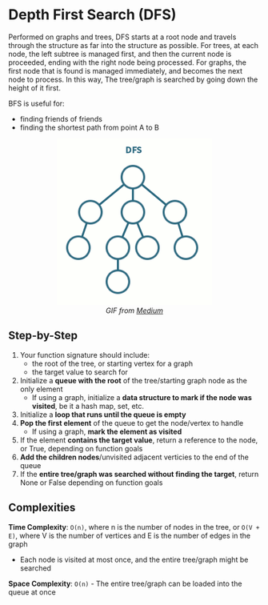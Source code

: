 # Depth First Search (DFS)
Performed on graphs and trees, DFS starts at a root node and travels through the structure as far into the structure as possible. 
For trees, at each node, the left subtree is managed first, and then the current node is proceeded, ending with the right node being processed.
For graphs, the first node that is found is managed immediately, and becomes the next node to process.
In this way, The tree/graph is searched by going down the height of it first.

BFS is useful for:
* finding friends of friends
* finding the shortest path from point A to B

<div align="center">
    <img src="dfs.gif"/>
    <br/>
    <em>GIF from <a href="https://medium.com/analytics-vidhya/a-quick-explanation-of-dfs-bfs-depth-first-search-breadth-first-search-b9ef4caf952c">Medium</a></em>
</div>



## Step-by-Step

1. Your function signature should include:
    * the root of the tree, or starting vertex for a graph
    * the target value to search for
2. Initialize a **queue with the root** of the tree/starting graph node as the only element
    * If using a graph, initialize a **data structure to mark if the node was visited**, be it a hash map, set, etc.
3. Initialize a **loop that runs until the queue is empty**
4. **Pop the first element** of the queue to get the node/vertex to handle
    * If using a graph, **mark the element as visited**
5. If the element **contains the target value**, return a reference to the node, or True, depending on function goals
6. **Add the children nodes**/unvisited adjacent verticies to the end of the queue
7. If the **entire tree/graph was searched without finding the target**, return None or False depending on function goals



## Complexities

**Time Complexity**: `O(n)`, where n is the number of nodes in the tree, or `O(V + E)`, where V is the number of vertices and E is the number of edges in the graph
- Each node is visited at most once, and the entire tree/graph might be searched

**Space Complexity**: `O(n)` - The entire tree/graph can be loaded into the queue at once